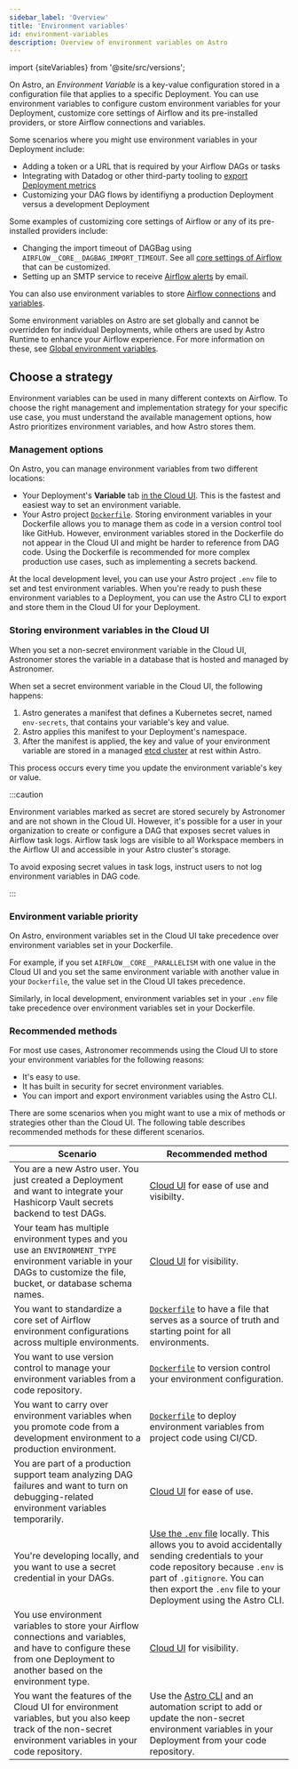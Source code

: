 ```yaml
---
sidebar_label: 'Overview'
title: 'Environment variables'
id: environment-variables
description: Overview of environment variables on Astro
---
```


import {siteVariables} from '@site/src/versions';

On Astro, an _Environment Variable_ is a key-value configuration stored in a configuration file that applies to a specific Deployment. You can use environment variables to configure custom environment variables for your Deployment, customize core settings of Airflow and its pre-installed providers, or store Airflow connections and variables.

Some scenarios where you might use environment variables in your Deployment include:

- Adding a token or a URL that is required by your Airflow DAGs or tasks
- Integrating with Datadog or other third-party tooling to [export Deployment metrics](deployment-metrics.md#export-airflow-metrics-to-datadog)
- Customizing your DAG flows by identifiyng a production Deployment versus a development Deployment

Some examples of customizing core settings of Airflow or any of its pre-installed providers include:

- Changing the import timeout of DAGBag using `AIRFLOW__CORE__DAGBAG_IMPORT_TIMEOUT`.
  See all [core settings of Airflow](https://airflow.apache.org/docs/apache-airflow/stable/configurations-ref.html) that can be customized.
- Setting up an SMTP service to receive [Airflow alerts](airflow-email-notifications.md) by email.

You can also use environment variables to store [Airflow connections](https://docs.astronomer.io/learn/connections#define-connections-with-environment-variables) and [variables](https://docs.astronomer.io/learn/airflow-variables#using-environment-variables).

Some environment variables on Astro are set globally and cannot be overridden for individual Deployments, while others are used by Astro Runtime to enhance your Airflow experience. For more information on these, see [Global environment variables](platform-variables.md).

## Choose a strategy

Environment variables can be used in many different contexts on Airflow. To choose the right management and implementation strategy for your specific use case, you must understand the available management options, how Astro prioritizes environment variables, and how Astro stores them. 

### Management options

On Astro, you can manage environment variables from two different locations:

- Your Deployment's **Variable** tab [in the Cloud UI](env-vars-astro.md#using-the-cloud-ui). This is the fastest and easiest way to set an environment variable.
- Your Astro project [`Dockerfile`](env-vars-astro.md#using-your-dockerfile). Storing environment variables in your Dockerfile allows you to manage them as code in a version control tool like GitHub. However, environment variables stored in the Dockerfile do not appear in the Cloud UI and might be harder to reference from DAG code.  Using the Dockerfile is recommended for more complex production use cases, such as implementing a secrets backend. 

At the local development level, you can use your Astro project `.env` file to set and test environment variables. When you're ready to push these environment variables to a Deployment, you can use the Astro CLI to export and store them in the Cloud UI for your Deployment. 


### Storing environment variables in the Cloud UI

When you set a non-secret environment variable in the Cloud UI, Astronomer stores the variable in a database that is hosted and managed by Astronomer. 

When set a secret environment variable in the Cloud UI, the following happens:

1. Astro generates a manifest that defines a Kubernetes secret, named `env-secrets`, that contains your variable's key and value.
2. Astro applies this manifest to your Deployment's namespace.
3. After the manifest is applied, the key and value of your environment variable are stored in a managed [etcd cluster](https://etcd.io/) at rest within Astro.

This process occurs every time you update the environment variable's key or value.

:::caution

Environment variables marked as secret are stored securely by Astronomer and are not shown in the Cloud UI. However, it's possible for a user in your organization to create or configure a DAG that exposes secret values in Airflow task logs. Airflow task logs are visible to all Workspace members in the Airflow UI and accessible in your Astro cluster's storage.

To avoid exposing secret values in task logs, instruct users to not log environment variables in DAG code.

:::

### Environment variable priority

On Astro, environment variables set in the Cloud UI take precedence over environment variables set in your Dockerfile.

For example, if you set `AIRFLOW__CORE__PARALLELISM` with one value in the Cloud UI and you set the same environment variable with another value in your `Dockerfile`, the value set in the Cloud UI takes precedence. 

Similarly, in local development, environment variables set in your `.env` file take precedence over environment variables set in your Dockerfile.
### Recommended methods

For most use cases, Astronomer recommends using the Cloud UI to store your environment variables for the following reasons:

- It's easy to use.
- It has built in security for secret environment variables.
- You can import and export environment variables using the Astro CLI.

There are some scenarios when you might want to use a mix of methods or strategies other than the Cloud UI. The following table describes recommended methods for these different scenarios.

| Scenario                                                                                                                                                                                                                                                                     | Recommended method                                                                                                                                                                                                                                                |
| ---------------------------------------------------------------------------------------------------------------------------------------------------------------------------------------------------------------------------------------------------------------------------- | ----------------------------------------------------------------------------------------------------------------------------------------------------------------------------------------------------------------------------------------------------------------- |
| You are a new Astro user. You just created a Deployment and want to integrate your Hashicorp Vault secrets backend to test DAGs.                                                                                                                                             | [Cloud UI](env-vars-astro.md#using-the-cloud-ui) for ease of use and visibilty.                                                                                                                                                                                   |
| Your team has multiple environment types and you use an `ENVIRONMENT_TYPE` environment variable in your DAGs to customize the file, bucket, or database schema names.                                                                                                     | [Cloud UI](env-vars-astro.md#using-the-cloud-ui) for visibility.                                                                                                                                                                                                  |
| You want to standardize a core set of Airflow environment configurations across multiple environments.                                                                                                                                                | [`Dockerfile`](env-vars-astro.md#using-your-dockerfile) to have a file that serves as a source of truth and starting point for all environments.                                                                                                                                                                |
| You want to use version control to manage your environment variables from a code repository. | [`Dockerfile`](env-vars-astro.md#using-your-dockerfile) to version control your environment configuration.                                                                                                                                                        |
| You want to carry over environment variables when you promote code from a development environment to a production environment. | [`Dockerfile`](env-vars-astro.md#using-your-dockerfile) to deploy environment variables from project code using CI/CD.                                                                                                                                                        |
| You are part of a production support team analyzing DAG failures and want to turn on debugging-related environment variables temporarily.                                                                                                                                                             | [Cloud UI](env-vars-astro.md#using-the-cloud-ui) for ease of use.                                                                                                                                                                                                 |
| You're developing locally, and you want to use a secret credential in your DAGs.                                                                                                                                                                               | [Use the `.env` file](env-vars-astro.md#using-astro-cli) locally. This allows you to avoid accidentally sending credentials to your code repository because `.env` is part of `.gitignore`. You can then export the `.env` file to your Deployment using the Astro CLI. |
| You use environment variables to store your Airflow connections and variables, and have to configure these from one Deployment to another based on the environment type.                                                                                                     | [Cloud UI](env-vars-astro.md#using-the-cloud-ui) for visibility.                                                                                                                                                                                                  |
| You want the features of the Cloud UI for environment variables, but you also keep track of the non-secret environment variables in your code repository.                                                                                                                    | Use the [Astro CLI](env-vars-astro.md#in-your-astro-deployment) and an automation script to add or update the non-secret environment variables in your Deployment from your code repository.                                                                     |

